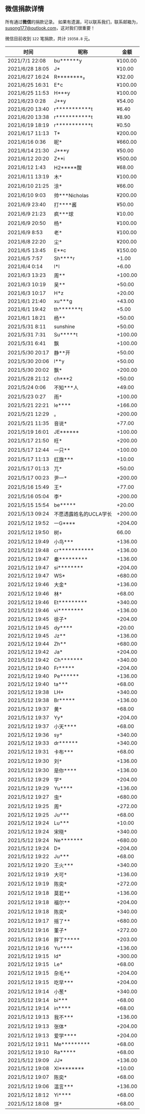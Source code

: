 <!--
 * @Author: WANG Maonan
 * @Date: 2021-05-15 10:59:23
 * @Description: 微信捐款的详情, 英文记录
 * @LastEditTime: 2021-07-04 13:32:54
-->

## 微信捐款详情

所有通过**微信**的捐款记录。
如果有遗漏，可以联系我们，联系邮箱为，susong177@outlook.com，这对我们很重要！

微信目前收到 `122` 笔捐款，共计 `19358.8` 元。

| 时间 | 昵称 | 金额 |
| ---- | ---- | ---- |
|2021/7/1 22:08|bu******y|¥100.00|
|2021/6/28 18:05|J*|¥10.00|
|2021/6/27 16:24|R********₂|¥32.00|
|2021/6/25 16:31|E*c|¥100.00|
|2021/6/25 11:53|H***y|¥100.00|
|2021/6/23 0:28|J**y|¥54.00|
|2021/6/20 13:40|r***********t|¥6.40|
|2021/6/20 13:38|r***********t|¥8.90|
|2021/6/19 18:19|r***********t|¥0.50|
|2021/6/17 11:13|T*|¥200.00|
|2021/6/16 0:36|昵*|¥660.00|
|2021/6/14 21:30|J***y|¥50.00|
|2021/6/12 20:20|Z**i|¥500.00|
|2021/6/12 1:43|H2*****酸|¥68.00|
|2021/6/11 13:19|木*|¥100.00|
|2021/6/10 21:25|涂*|¥66.00|
|2021/6/10 9:03|帅***Nicholas|¥200.00|
|2021/6/9 23:40|打****酱|¥50.00|
|2021/6/9 21:23|疯***球|¥10.00|
|2021/6/9 20:50|杨*|¥100.00|
|2021/6/9 8:53|老*|¥100.00|
|2021/6/8 22:20|尘*|¥200.00|
|2021/6/5 13:45|E**c|¥150.00|
|2021/6/5 7:57|Sh****r|+1.00|
|2021/6/4 0:14|l*l|+6.00|
|2021/6/3 13:23|周**|+100.00|
|2021/6/3 10:19|吴**|+50.00|
|2021/6/3 10:17|H*z|+20.00|
|2021/6/1 21:40|xu***g|+43.00|
|2021/6/1 19:42|th*******t|+5.00|
|2021/6/1 18:21|杨**|+50.00|
|2021/5/31 8:11|sunshine|+50.00|
|2021/5/31 7:31|Su*****t|+100.00|
|2021/5/31 6:41|飘|+100.00|
|2021/5/30 20:17|静**开|+50.00|
|2021/5/30 20:06|l**y|+50.00|
|2021/5/30 20:02|飘*|+200.00|
|2021/5/28 21:12|ch***2|+50.00|
|2021/5/24 0:06|不知***人|+49.00|
|2021/5/23 0:27|雨*|+100.00|
|2021/5/21 22:21|le****|+166.00|
|2021/5/21 12:29|。|+200.00|
|2021/5/21 11:35|音说*|+77.00|
|2021/5/19 16:01|JE******|+100.00|
|2021/5/17 21:50|旺*|+200.00|
|2021/5/17 12:44|一只**|+100.00|
|2021/5/17 11:13|红旗***|+10.00|
|2021/5/17 01:13|兀*|+50.00|
|2021/5/17 00:23|尹一*|+200.00|
|2021/5/16 15:49|王*|+77.00|
|2021/5/16 05:04|李*|+200.00|
|2021/5/15 15:54|be*****|+20.00|
|2021/5/13 09:24|不愿透露姓名的UCLA学长|+200.00|
|2021/5/12 19:52|一G****|+204.00|
|2021/5/12 19:50|树+|66.00|
|2021/5/12 19:49|小鸟***|+136.00|
|2021/5/12 19:48|cr***********|+136.00|
|2021/5/12 19:47|秦*********|+136.00|
|2021/5/12 19:47|si********|+204.00|
|2021/5/12 19:47|WS*|+680.00|
|2021/5/12 19:46|大金*|+136.00|
|2021/5/12 19:46|林*|+68.00|
|2021/5/12 19:46|Et*********|+340.00|
|2021/5/12 19:46|vi********|+136.00|
|2021/5/12 19:45|徐子*|+204.00|
|2021/5/12 19:45|dy****|+20.00|
|2021/5/12 19:45|Jz**|+136.00|
|2021/5/12 19:44|Zh**|+680.00|
|2021/5/12 19:42|Ja*|+204.00|
|2021/5/12 19:42|Ch*******|+340.00|
|2021/5/12 19:40|Fr*****|+204.00|
|2021/5/12 19:40|Pe******|+136.00|
|2021/5/12 19:40|ta***|+68.00|
|2021/5/12 19:38|LH*|+340.00|
|2021/5/12 19:38|Br*****|+136.00|
|2021/5/12 19:37|黄*|+68.00|
|2021/5/12 19:37|Yy*|+204.00|
|2021/5/12 19:37|小天****|+68.00|
|2021/5/12 19:36|sy*|+340.00|
|2021/5/12 19:33|dr******|+340.00|
|2021/5/12 19:31|卡布***|+68.00|
|2021/5/12 19:30|刘*|+136.00|
|2021/5/12 19:30|是你****|+136.00|
|2021/5/12 19:29|学*|+204.00|
|2021/5/12 19:29|Yu****|+136.00|
|2021/5/12 19:27|虫*|+680.00|
|2021/5/12 19:25|周*|+272.00|
|2021/5/12 19:25|Ju***|+68.00|
|2021/5/12 19:24|Lu***|+10.00|
|2021/5/12 19:24|宋晓*|+340.00|
|2021/5/12 19:24|Ne*******|+680.00|
|2021/5/12 19:24|D*|+204.00|
|2021/5/12 19:22|Ju***|+68.00|
|2021/5/12 19:20|王火***|+340.00|
|2021/5/12 19:19|大可*|+136.00|
|2021/5/12 19:19|陈奕*|+272.00|
|2021/5/12 19:18|莫若**|+136.00|
|2021/5/12 19:18|福尔**|+204.00|
|2021/5/12 19:18|陈奕*|+340.00|
|2021/5/12 19:17|摇了**|+680.00|
|2021/5/12 19:16|董子*|+272.00|
|2021/5/12 19:16|胖丁*****|+203.00|
|2021/5/12 19:16|Yu****|+136.00|
|2021/5/12 19:15|Id*|+300.00|
|2021/5/12 19:15|Le*|+68.00|
|2021/5/12 19:15|杂毛**|+204.00|
|2021/5/12 19:15|吃早***|+204.00|
|2021/5/12 19:14|小葱*|+340.00|
|2021/5/12 19:14|bi***|+68.00|
|2021/5/12 19:14|in****|+68.00|
|2021/5/12 19:13|我不***|+136.00|
|2021/5/12 19:13|张体*|+204.00|
|2021/5/12 19:13|爱学****|+204.00|
|2021/5/12 19:11|Me*********|+68.00|
|2021/5/12 19:10|Ra*****|+68.00|
|2021/5/12 19:09|JJ*|+136.00|
|2021/5/12 19:08|XI********|+10.00|
|2021/5/12 19:07|陈奕*|+68.00|
|2021/5/12 19:06|温言***|+136.00|
|2021/5/12 18:12|Yi****|+68.00|
|2021/5/12 18:08|饼*|+68.00|